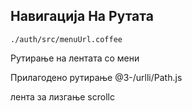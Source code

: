 ## Навигација На Рутата

`./auth/src/menuUrl.coffee`

Рутирање на лентата со мени

Прилагодено рутирање
@3-/urlli/Path.js

лента за лизгање
scrollc